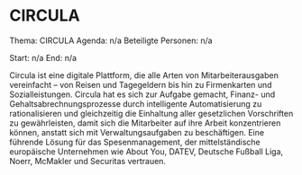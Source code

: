# CIRCULA
Thema: CIRCULA
Agenda: n/a
Beteiligte Personen: n/a

Start: n/a
End: n/a

Circula ist eine digitale Plattform, die alle Arten von Mitarbeiterausgaben vereinfacht – von Reisen und Tagegeldern bis hin zu Firmenkarten und Sozialleistungen. Circula hat es sich zur Aufgabe gemacht, Finanz- und Gehaltsabrechnungsprozesse durch intelligente Automatisierung zu rationalisieren und gleichzeitig die Einhaltung aller gesetzlichen Vorschriften zu gewährleisten, damit sich die Mitarbeiter auf ihre Arbeit konzentrieren können, anstatt sich mit Verwaltungsaufgaben zu beschäftigen. Eine führende Lösung für das Spesenmanagement, der mittelständische europäische Unternehmen wie About You, DATEV, Deutsche Fußball Liga, Noerr, McMakler und Securitas vertrauen.
